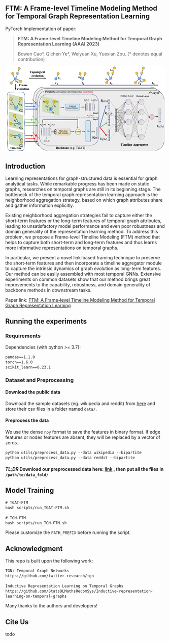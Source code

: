 ## FTM: A Frame-level Timeline Modeling Method for Temporal Graph Representation Learning

PyTorch Implementation of paper:

> **FTM: A Frame-level Timeline Modeling Method for Temporal Graph Representation Learning (AAAI 2023)**
> 
> Bowen Cao\*, Qichen Ye\*, Weiyuan Xu, Yuexian Zou. (\* denotes equal contribution)

![](images/Model.png)

## Introduction
Learning representations for graph-structured data is essential for graph analytical tasks. While remarkable progress has been made on static graphs, researches on temporal graphs are still in its beginning stage. The bottleneck of the temporal graph representation learning approach is the neighborhood aggregation strategy, based on which graph attributes share and gather information explicitly. 

Existing neighborhood aggregation strategies fail to capture either the short-term features or the long-term features of temporal graph attributes, leading to unsatisfactory model performance and even poor robustness and domain generality of the representation learning method. To address this problem, we propose a Frame-level Timeline Modeling (FTM) method that helps to capture both short-term and long-term features and thus learns more informative representations on temporal graphs. 

In particular, we present a novel link-based framing technique to preserve the short-term features and then incorporate a timeline aggregator module to capture the intrinsic dynamics of graph evolution as long-term features. Our method can be easily assembled with most temporal GNNs. Extensive experiments on common datasets show that our method brings great improvements to the capability, robustness, and domain generality of backbone methods in downstream tasks.

Paper link: [FTM: A Frame-level Timeline Modeling Method for Temporal Graph Representation Learning]()
## Running the experiments
### Requirements

Dependencies (with python >= 3.7):

```{bash}
pandas==1.1.0
torch==1.6.0
scikit_learn==0.23.1
```

### Dataset and Preprocessing

#### Download the public data
Download the sample datasets (eg. wikipedia and reddit) from
[here](http://snap.stanford.edu/jodie/) and store their csv files in a folder named
```data/```.

#### Preprocess the data
We use the dense `npy` format to save the features in binary format. If edge features or nodes 
features are absent, they will be replaced by a vector of zeros. 
```{bash}
python utils/preprocess_data.py --data wikipedia --bipartite
python utils/preprocess_data.py --data reddit --bipartite
```

#### ***TL;DR*** Download our preprocessed data here: [link]() , then put all the files in `/path/to/data_fold/`


## Model Training
```shell
# TGAT-FTM
bash scripts/run_TGAT-FTM.sh

# TGN-FTM
bash scripts/run_TGN-FTM.sh
```
Please customize the `PATH_PREFIX` before running the script.


## Acknowledgment
This repo is built upon the following work:
```
TGN: Temporal Graph Networks  
https://github.com/twitter-research/tgn

Inductive Representation Learning on Temporal Graphs 
https://github.com/StatsDLMathsRecomSys/Inductive-representation-learning-on-temporal-graphs
```
Many thanks to the authors and developers!

## Cite Us
todo